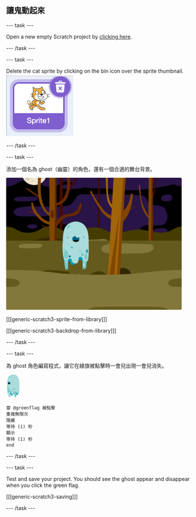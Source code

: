 ## 讓鬼動起來

\--- task \---

Open a new empty Scratch project by [clicking here](https://scratch.mit.edu/projects/editor/).

\--- /task \---

\--- task \---

Delete the cat sprite by clicking on the bin icon over the sprite thumbnail. ![The image depicts a thumbnail in the Scratch programming interface. It shows the orange Scratch Cat mascot, which is the default sprite for Scratch projects, displayed in a purple-bordered square labeled "Sprite1." There is also a trash can icon with a white "X" in the top-right corner of the thumbnail, indicating the option to delete the sprite.](images/scratch-thumbnail.png)

\--- /task \---

\--- task \---

添加一個名為 ghost（幽靈）的角色，還有一個合適的舞台背景。

![The image depicts a stylized blue ghost-like character with spots, standing in a dark, eerie forest. The forest features leafless trees with slender, bare branches and a purple and black background, suggesting a nighttime setting. The moon is partially visible in the top-left corner, adding to the spooky atmosphere.](images/ghost-ghost.png)

[[[generic-scratch3-sprite-from-library]]]

[[[generic-scratch3-backdrop-from-library]]]

\--- /task \---

\--- task \---

為 ghost 角色編寫程式，讓它在綠旗被點擊時一會兒出現一會兒消失。

![The image shows a small, cartoonish blue ghost-like figure with rounded edges and a translucent appearance. It has a single, large, black mouth on its left side, a few darker blue spots scattered across its body, and a dripping effect at the bottom, giving it a liquid-like texture.](images/ghost-sprite.png)

```blocks3
當 @greenflag 被點擊
重複無限次
隱藏
等待 (1) 秒
顯示
等待 (1) 秒
end
```

\--- /task \---

\--- task \---

Test and save your project. You should see the ghost appear and disappear when you click the green flag.

[[[generic-scratch3-saving]]]

\--- /task \---